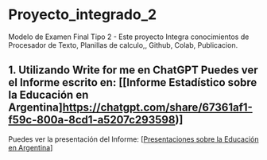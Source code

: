 # Proyecto_integrado_2
Modelo de Examen Final Tipo 2 - Este proyecto Integra conocimientos de Procesador de Texto, Planillas de calculo,, Github, Colab, Publicacion.
## 1. Utilizando Write for me en ChatGPT Puedes ver el Informe escrito en: [[Informe Estadístico sobre la Educación en Argentina]https://chatgpt.com/share/67361af1-f59c-800a-8cd1-a5207c293598)]
Puedes ver la presentación del Informe: [[Presentaciones sobre la Educación en Argentina](https://gamma.app/docs/Informe-de-Educacion-en-Argentina-Analisis-del-Rendimiento-Academ-kpqo0e4m7b5xccd)]
